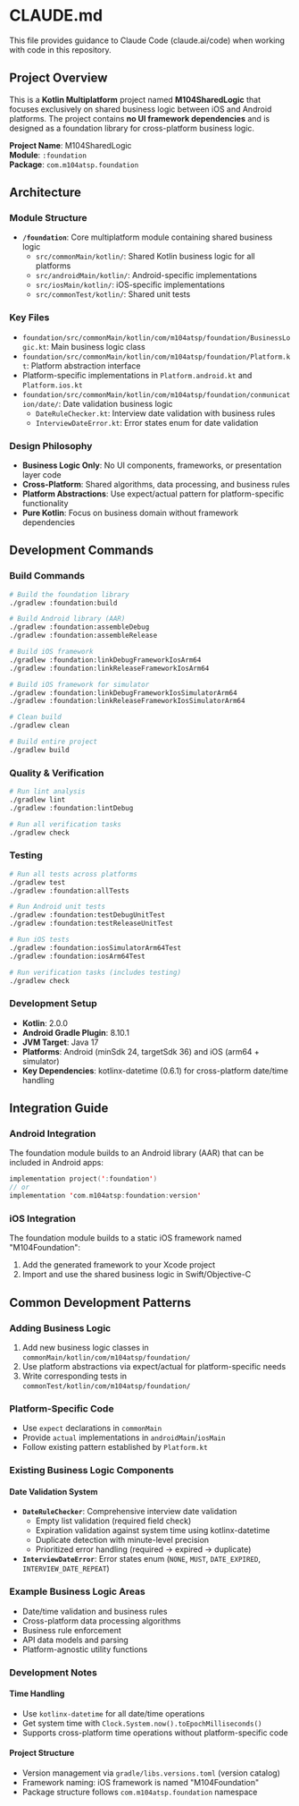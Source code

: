 # CLAUDE.md

This file provides guidance to Claude Code (claude.ai/code) when working with code in this repository.

## Project Overview

This is a **Kotlin Multiplatform** project named **M104SharedLogic** that focuses exclusively on shared business logic between iOS and Android platforms. The project contains **no UI framework dependencies** and is designed as a foundation library for cross-platform business logic.

**Project Name**: M104SharedLogic  
**Module**: `:foundation`  
**Package**: `com.m104atsp.foundation`

## Architecture

### Module Structure
- **`/foundation`**: Core multiplatform module containing shared business logic
  - `src/commonMain/kotlin/`: Shared Kotlin business logic for all platforms
  - `src/androidMain/kotlin/`: Android-specific implementations
  - `src/iosMain/kotlin/`: iOS-specific implementations  
  - `src/commonTest/kotlin/`: Shared unit tests

### Key Files
- `foundation/src/commonMain/kotlin/com/m104atsp/foundation/BusinessLogic.kt`: Main business logic class
- `foundation/src/commonMain/kotlin/com/m104atsp/foundation/Platform.kt`: Platform abstraction interface
- Platform-specific implementations in `Platform.android.kt` and `Platform.ios.kt`
- `foundation/src/commonMain/kotlin/com/m104atsp/foundation/conmunication/date/`: Date validation business logic
  - `DateRuleChecker.kt`: Interview date validation with business rules
  - `InterviewDateError.kt`: Error states enum for date validation

### Design Philosophy
- **Business Logic Only**: No UI components, frameworks, or presentation layer code
- **Cross-Platform**: Shared algorithms, data processing, and business rules
- **Platform Abstractions**: Use expect/actual pattern for platform-specific functionality
- **Pure Kotlin**: Focus on business domain without framework dependencies

## Development Commands

### Build Commands
```bash
# Build the foundation library
./gradlew :foundation:build

# Build Android library (AAR)
./gradlew :foundation:assembleDebug
./gradlew :foundation:assembleRelease

# Build iOS framework
./gradlew :foundation:linkDebugFrameworkIosArm64
./gradlew :foundation:linkReleaseFrameworkIosArm64

# Build iOS framework for simulator
./gradlew :foundation:linkDebugFrameworkIosSimulatorArm64
./gradlew :foundation:linkReleaseFrameworkIosSimulatorArm64

# Clean build
./gradlew clean

# Build entire project
./gradlew build
```

### Quality & Verification
```bash
# Run lint analysis
./gradlew lint
./gradlew :foundation:lintDebug

# Run all verification tasks
./gradlew check
```

### Testing
```bash
# Run all tests across platforms
./gradlew test
./gradlew :foundation:allTests

# Run Android unit tests
./gradlew :foundation:testDebugUnitTest
./gradlew :foundation:testReleaseUnitTest

# Run iOS tests
./gradlew :foundation:iosSimulatorArm64Test
./gradlew :foundation:iosArm64Test

# Run verification tasks (includes testing)
./gradlew check
```

### Development Setup
- **Kotlin**: 2.0.0
- **Android Gradle Plugin**: 8.10.1  
- **JVM Target**: Java 17
- **Platforms**: Android (minSdk 24, targetSdk 36) and iOS (arm64 + simulator)
- **Key Dependencies**: kotlinx-datetime (0.6.1) for cross-platform date/time handling

## Integration Guide

### Android Integration
The foundation module builds to an Android library (AAR) that can be included in Android apps:
```kotlin
implementation project(':foundation')
// or
implementation 'com.m104atsp:foundation:version'
```

### iOS Integration
The foundation module builds to a static iOS framework named "M104Foundation":
1. Add the generated framework to your Xcode project
2. Import and use the shared business logic in Swift/Objective-C

## Common Development Patterns

### Adding Business Logic
1. Add new business logic classes in `commonMain/kotlin/com/m104atsp/foundation/`
2. Use platform abstractions via expect/actual for platform-specific needs
3. Write corresponding tests in `commonTest/kotlin/com/m104atsp/foundation/`

### Platform-Specific Code
- Use `expect` declarations in `commonMain`
- Provide `actual` implementations in `androidMain`/`iosMain`
- Follow existing pattern established by `Platform.kt`

### Existing Business Logic Components

#### Date Validation System
- **`DateRuleChecker`**: Comprehensive interview date validation
  - Empty list validation (required field check)
  - Expiration validation against system time using kotlinx-datetime
  - Duplicate detection with minute-level precision
  - Prioritized error handling (required → expired → duplicate)
- **`InterviewDateError`**: Error states enum (`NONE`, `MUST`, `DATE_EXPIRED`, `INTERVIEW_DATE_REPEAT`)

### Example Business Logic Areas
- Date/time validation and business rules
- Cross-platform data processing algorithms
- Business rule enforcement
- API data models and parsing
- Platform-agnostic utility functions

### Development Notes

#### Time Handling
- Use `kotlinx-datetime` for all date/time operations
- Get system time with `Clock.System.now().toEpochMilliseconds()`
- Supports cross-platform time operations without platform-specific code

#### Project Structure
- Version management via `gradle/libs.versions.toml` (version catalog)
- Framework naming: iOS framework is named "M104Foundation"
- Package structure follows `com.m104atsp.foundation` namespace